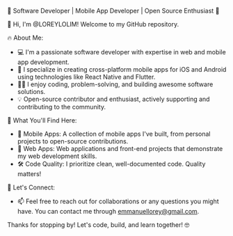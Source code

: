 🚀 Software Developer | Mobile App Developer | Open Source Enthusiast 📱

👋 Hi, I'm @LOREYLOLIM! Welcome to my GitHub repository.

🔥 About Me:
- 💻 I'm a passionate software developer with expertise in web and mobile app development.
- 📱 I specialize in creating cross-platform mobile apps for iOS and Android using technologies like React Native and Flutter.
- 👨‍💻 I enjoy coding, problem-solving, and building awesome software solutions.
- 💡 Open-source contributor and enthusiast, actively supporting and contributing to the community.

🌟 What You'll Find Here:
- 📱 Mobile Apps: A collection of mobile apps I've built, from personal projects to open-source contributions.
- 💼 Web Apps: Web applications and front-end projects that demonstrate my web development skills.
- 🛠 Code Quality: I prioritize clean, well-documented code. Quality matters!

🚀 Let's Connect:
- 📫 Feel free to reach out for collaborations or any questions you might have. You can contact me through  emmanuellorey@gmail.com.

Thanks for stopping by! Let's code, build, and learn together! 🤓

<!---
LOREYLOLIM/LOREYLOLIM is a ✨ special ✨ repository because its `README.md` (this file) appears on your GitHub profile.
You can click the Preview link to take a look at your changes.
--->
